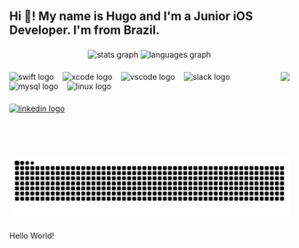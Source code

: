 <h2 align="left">Hi 👋! My name is Hugo and I'm a Junior iOS Developer. I'm from Brazil.</h2>

###

<div align="center">
  <img src="https://github-readme-stats.vercel.app/api?username=hugoramoss&hide_title=false&hide_rank=false&show_icons=true&include_all_commits=true&count_private=true&disable_animations=false&theme=dracula&locale=en&hide_border=false" height="150" alt="stats graph" />
  <img src="https://github-readme-stats.vercel.app/api/top-langs?username=hugoramoss&locale=en&hide_title=false&layout=compact&card_width=320&langs_count=5&theme=dracula&hide_border=false" height="150" alt="languages graph" />
</div>

###

<img align="right" height="150" src="https://media1.tenor.com/m/wF5RiCnfj34AAAAC/work-computer.gif" />

###

<div align="left">
  <img src="https://cdn.jsdelivr.net/gh/devicons/devicon/icons/swift/swift-original.svg" height="30" alt="swift logo" />
  &nbsp;&nbsp;
  <img src="https://cdn.jsdelivr.net/gh/devicons/devicon/icons/xcode/xcode-original.svg" height="30" alt="xcode logo" />
  &nbsp;&nbsp;
  <img src="https://cdn.jsdelivr.net/gh/devicons/devicon/icons/vscode/vscode-original.svg" height="30" alt="vscode logo" />
  &nbsp;&nbsp;
  <img src="https://cdn.jsdelivr.net/gh/devicons/devicon/icons/slack/slack-original.svg" height="30" alt="slack logo" />
  &nbsp;&nbsp;
  <img src="https://cdn.jsdelivr.net/gh/devicons/devicon/icons/mysql/mysql-original.svg" height="30" alt="mysql logo" />
  &nbsp;&nbsp;
  <img src="https://cdn.jsdelivr.net/gh/devicons/devicon/icons/linux/linux-original.svg" height="30" alt="linux logo" />
</div>

###

<div align="left">
  <a href="https://www.linkedin.com/in/SEU-LINKEDIN-AQUI" target="_blank">
    <img src="https://img.shields.io/static/v1?message=LinkedIn&logo=linkedin&label=&color=0077B5&logoColor=white&labelColor=&style=for-the-badge" height="35" alt="linkedin logo" />
  </a>
</div>

###

<br clear="both">

<img src="https://raw.githubusercontent.com/hugoramoss/hugoramoss/output/snake.svg" alt="Snake animation" />

###

<p align="left">Hello World!</p>
